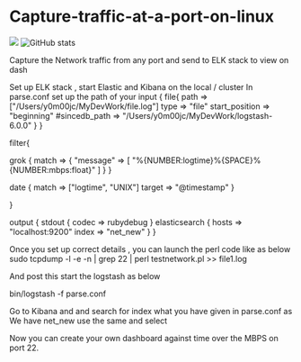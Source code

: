 # Capture-traffic-at-a-port-on-linux

![](https://visitor-badge.laobi.icu/badge?page_id=Yadumathur.Yadumathur)
![GitHub stats](https://github-readme-stats.vercel.app/api?username=Yadumathur&show_icons=true&theme=tokyonight)

Capture the Network traffic from any port and send to ELK stack to view on dash

Set up ELK stack , start Elastic and Kibana on the local / cluster
In parse.conf set up the path of your
input { file{ path => ["/Users/y0m00jc/MyDevWork/file.log"] type => "file" start_position => "beginning" #sincedb_path => "/Users/y0m00jc/MyDevWork/logstash-6.0.0" } }

filter{

grok { match => { "message" => [ "%{NUMBER:logtime}%{SPACE}%{NUMBER:mbps:float}" ] } }

date { match => ["logtime", "UNIX"] target => "@timestamp" }

}

output { stdout { codec => rubydebug } elasticsearch { hosts => "localhost:9200" index => "net_new" } }

Once you set up correct details , you can launch the perl code like as below sudo tcpdump -l -e -n | grep 22 | perl testnetwork.pl >> file1.log

And post this start the logstash as below

bin/logstash -f parse.conf

Go to Kibana and and search for index what you have given in parse.conf as We have net_new use the same and select

Now you can create your own dashboard against time over the MBPS on port 22.

